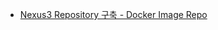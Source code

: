 

* [Nexus3 Repository 구축 - Docker Image Repo](https://velog.io/@cptbluebear/Nexus3-Repository-%EA%B5%AC%EC%B6%95)

